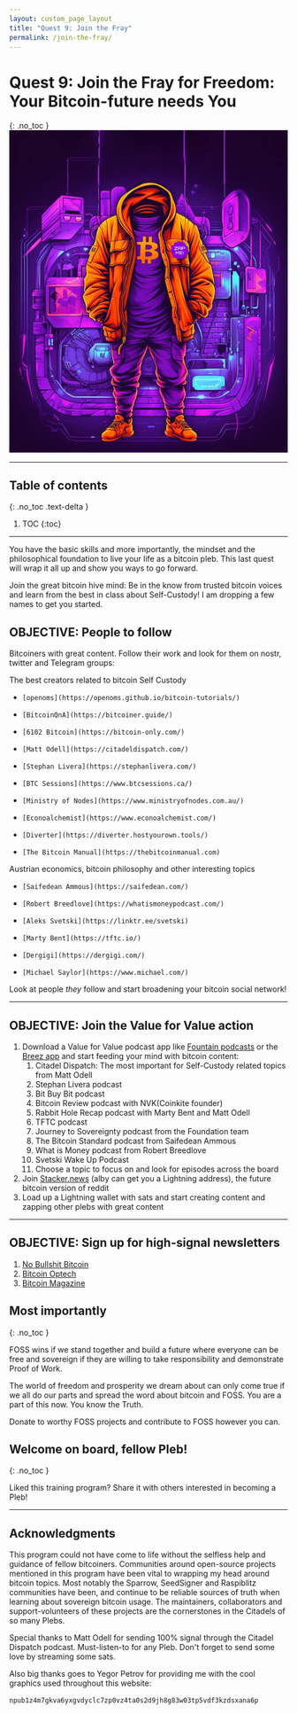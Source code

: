 ```yaml
---
layout: custom_page_layout
title: "Quest 9: Join the Fray"
permalink: /join-the-fray/
---
```


# Quest 9: Join the Fray for Freedom: Your Bitcoin-future needs You
{: .no_toc }
![anon_nostr_bitcoin_pleb](/assets/img/graphics/anon_nostr_bitcoin_pleb.jpg)

---

## Table of contents
{: .no_toc .text-delta }

1. TOC
{:toc}

---

You have the basic skills and more importantly, the mindset and the philosophical foundation to live your life as a bitcoin pleb. This last quest will wrap it all up and show you ways to go forward.

Join the great bitcoin hive mind: Be in the know from trusted bitcoin voices and learn from the best in class about Self-Custody! I am dropping a few names to get you started.

## OBJECTIVE: People to follow

Bitcoiners with great content. Follow their work and look for them on nostr, twitter and Telegram groups:

The best creators related to bitcoin Self Custody
*     [openoms](https://openoms.github.io/bitcoin-tutorials/)
*     [BitcoinQnA](https://bitcoiner.guide/)
*     [6102 Bitcoin](https://bitcoin-only.com/)
*     [Matt Odell](https://citadeldispatch.com/)
*     [Stephan Livera](https://stephanlivera.com/)
*     [BTC Sessions](https://www.btcsessions.ca/)
*     [Ministry of Nodes](https://www.ministryofnodes.com.au/)
*     [Econoalchemist](https://www.econoalchemist.com/)
*     [Diverter](https://diverter.hostyourown.tools/)
*     [The Bitcoin Manual](https://thebitcoinmanual.com)

Austrian economics, bitcoin philosophy and other interesting topics
*     [Saifedean Ammous](https://saifedean.com/)
*     [Robert Breedlove](https://whatismoneypodcast.com/)
*     [Aleks Svetski](https://linktr.ee/svetski)
*     [Marty Bent](https://tftc.io/)
*     [Dergigi](https://dergigi.com/)
*     [Michael Saylor](https://www.michael.com/)

Look at people _they_ follow and start broadening your bitcoin social network!

---

## OBJECTIVE: Join the Value for Value action

1. Download a Value for Value podcast app like [Fountain podcasts](https://www.fountain.fm/) or the [Breez app](https://breez.technology/) and start feeding your mind with bitcoin content:
    1. Citadel Dispatch: The most important for Self-Custody related topics from Matt Odell
    2. Stephan Livera podcast
    3. Bit Buy Bit podcast
    4. Bitcoin Review podcast with NVK(Coinkite founder)
    5. Rabbit Hole Recap podcast with Marty Bent and Matt Odell
    6. TFTC podcast
    7. Journey to Sovereignty podcast from the Foundation team
    8. The Bitcoin Standard podcast from Saifedean Ammous
    9. What is Money podcast from Robert Breedlove
    10. Svetski Wake Up Podcast
    11. Choose a topic to focus on and look for episodes across the board
2. Join [Stacker.news](https://stacker.news/) (alby can get you a Lightning address), the future bitcoin version of reddit
3. Load up a Lightning wallet with sats and start creating content and zapping other plebs with great content

---

## OBJECTIVE: Sign up for high-signal newsletters

1. [No Bullshit Bitcoin](https://www.nobsbitcoin.com/)
2. [Bitcoin Optech](https://bitcoinops.org/)
3. [Bitcoin Magazine](https://bitcoinmagazine.com/)

## Most importantly
{: .no_toc }

FOSS wins if we stand together and build a future where everyone can be free and sovereign if they are willing to take responsibility and demonstrate Proof of Work.

The world of freedom and prosperity we dream about can only come true if we all do our parts and spread the word about bitcoin and FOSS. You are a part of this now. You know the Truth.

Donate to worthy FOSS projects and contribute to FOSS however you can.

## Welcome on board, fellow Pleb!
{: .no_toc }

Liked this training program? Share it with others interested in becoming a Pleb!

---

## Acknowledgments
This program could not have come to life without the selfless help and guidance of fellow bitcoiners. Communities around open-source projects mentioned in this program have been vital to wrapping my head around bitcoin topics. Most notably the Sparrow, SeedSigner and Raspiblitz communities have been, and continue to be reliable sources of truth when learning about sovereign bitcoin usage. The maintainers, collaborators and support-volunteers of these projects are the cornerstones in the Citadels of so many Plebs.

Special thanks to Matt Odell for sending 100% signal through the Citadel Dispatch podcast. Must-listen-to for any Pleb. Don't forget to send some love by streaming some sats.

Also big thanks goes to Yegor Petrov for providing me with the cool graphics used throughout this website:
```sh
npub1z4m7gkva6yxgvdyclc7zp0vz4ta0s2d9jh8g83w03tp5vdf3kzdsxana6p
```
